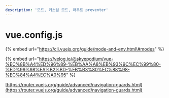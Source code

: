 ```yaml
---
description: '모드, 커스텀 모드, 라우트 preventer'
---
```


# vue.config.js

{% embed url="https://cli.vuejs.org/guide/mode-and-env.html\#modes" %}

{% embed url="https://velog.io/@skyepodium/vue-%EC%8B%A4%ED%96%89-%EB%AA%A8%EB%93%9C%EC%99%80-%ED%99%98%EA%B2%BD-%EB%B3%80%EC%88%98-%EC%84%A4%EC%A0%95" %}

[https://router.vuejs.org/guide/advanced/navigation-guards.html](https://router.vuejs.org/guide/advanced/navigation-guards.html)

